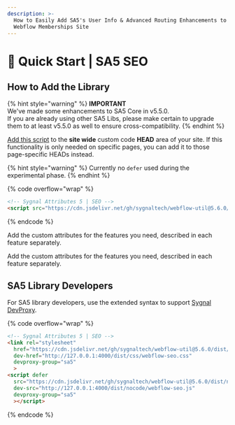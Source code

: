 ```yaml
---
description: >-
  How to Easily Add SA5's User Info & Advanced Routing Enhancements to Your
  Webflow Memberships Site
---
```


# 🚀 Quick Start | SA5 SEO

## How to Add the Library   <a href="#step-1---add-the-library" id="step-1---add-the-library"></a>

{% hint style="warning" %}
**IMPORTANT** \
We've made some enhancements to SA5 Core in v5.5.0. \
If you are already using other SA5 Libs, please make certain to upgrade them to at least v5.5.0 as well to ensure cross-compatibility.&#x20;
{% endhint %}

[Add this script](../overview/how-to-add-custom-code.md) to the **site wide** custom code **HEAD** area of your site. If this functionality is only needed on specific pages, you can add it to those page-specific HEADs instead. &#x20;

{% hint style="warning" %}
Currently no `defer` used during the experimental phase.
{% endhint %}

{% code overflow="wrap" %}
```html
<!-- Sygnal Attributes 5 | SEO --> 
<script src="https://cdn.jsdelivr.net/gh/sygnaltech/webflow-util@5.6.0/dist/webflow-seo.js"></script>
```
{% endcode %}

Add the custom attributes for the features you need, described in each feature separately. &#x20;

Add the custom attributes for the features you need, described in each feature separately. &#x20;

## SA5 Library Developers

For SA5 library developers, use the extended syntax to support [Sygnal DevProxy](https://engine.sygnal.com/devproxy).&#x20;

{% code overflow="wrap" %}
```html
<!-- Sygnal Attributes 5 | SEO --> 
<link rel="stylesheet" 
  href="https://cdn.jsdelivr.net/gh/sygnaltech/webflow-util@5.6.0/dist/css/webflow-seo.css"
  dev-href="http://127.0.0.1:4000/dist/css/webflow-seo.css"
  devproxy-group="sa5"
  > 
<script defer 
  src="https://cdn.jsdelivr.net/gh/sygnaltech/webflow-util@5.6.0/dist/nocode/webflow-seo.js" 
  dev-src="http://127.0.0.1:4000/dist/nocode/webflow-seo.js"
  devproxy-group="sa5"
  ></script>
```
{% endcode %}















